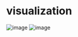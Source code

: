 # visualization
![image](https://github.com/Howdy-Lin/visualization/assets/74965449/8f2da85d-86ff-4dd1-a04f-3c5d3b876a77)
![image](https://github.com/Howdy-Lin/visualization/assets/74965449/d6e95229-1afb-4966-8666-1a5750d07e1e)

